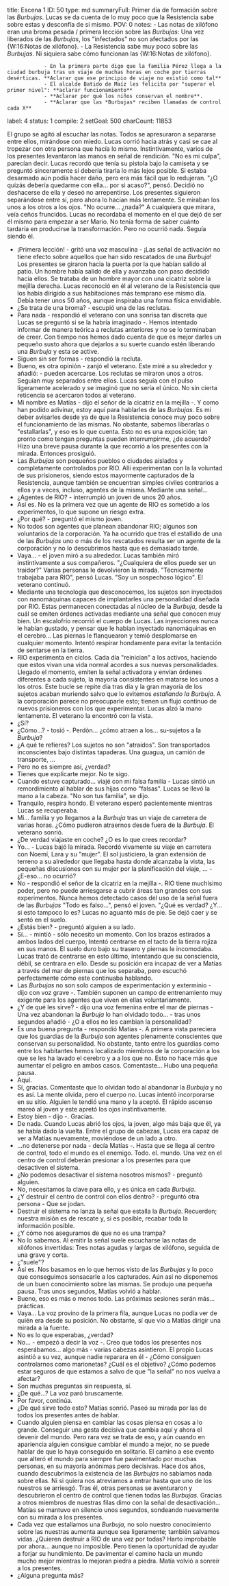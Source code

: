 title:          Escena 1
ID:             50
type:           md
summaryFull:    Primer día de formación sobre las *Burbujas*. Lucas se da cuenta de lo muy poco que la Resistencia sabe sobre estas y desconfía de si mismo.
POV:            0
notes:          - Las notas de xilófono eran una broma pesada / primera lección sobre las *Burbujas*: Una vez liberados de las *Burbujas*, los "infectados" no son afectados por las {W:16:Notas de xilófono}.
                - La Resistencia sabe muy poco sobre las *Burbujas*. Ni siquiera sabe cómo funcionan las {W:16:Notas de xilófono}.
                
                
                - En la primera parte digo que la familia Pérez llega a la ciudad burbuja tras un viaje de muchas horas en coche por tierras desérticas. **Aclarar que ese principio de viaje no existió como tal**
                - El alcalde Batido de Maíz les felicita por "superar el primer nivel": **aclarar funcionamiento**
                - **Aclarar por qué los niños conservan el nombre**.
                - **Aclarar que las *Burbujas* reciben llamadas de control cada X**
                
label:          4
status:         1
compile:        2
setGoal:        500
charCount:      11853


El grupo se agitó al escuchar las notas. Todos se apresuraron a separarse entre ellos, mirándose con miedo.
Lucas corrió hacia atrás y casi se cae al tropezar con otra persona que hacía lo mismo. Instintivamente, varios de los presentes levantaron las manos en señal de rendición.
"No es mi culpa", parecían decir.
Lucas recordó que tenía su pistola bajo la camiseta y se preguntó sinceramente si debería tirarla lo más lejos posible. Si estaba desarmado aún podía hacer daño, pero era más fácil que lo redujeran.
"¿O quizás debería quedarme con ella... por si acaso?", pensó.
Decidió no deshacerse de ella y deseó no arrepentirse.
Los presentes siguieron separándose entre sí, pero ahora lo hacían más lentamente. Se miraban los unos a los otros a los ojos.
"No ocurre... ¿nada?"
A cualquiera que mirara, veía ceños fruncidos. Lucas no recordaba el momento en el que dejó de ser él mismo para empezar a ser Mario. No tenía forma de saber cuánto tardaría en producirse la transformación.
Pero no ocurrió nada. Seguía siendo él.
- ¡Primera lección! - gritó una voz masculina - ¡Las señal de activación no tiene efecto sobre aquellos que han sido rescatados de una *Burbuja*!
Los presentes se giraron hacia la puerta por la que habían salido al patio. Un hombre había salido de ella y avanzaba con paso decidido hacia ellos. Se trataba de un hombre mayor con una cicatriz sobre la mejilla derecha. Lucas reconoció en él al veterano de la Resistencia que los había dirigido a sus habitaciones más temprano ese mismo día. Debía tener unos 50 años, aunque inspiraba una forma física envidiable.
- ¿Se trata de una broma? - escupió una de las reclutas.
- Para nada - respondió el veterano con una sonrisa tan discreta que Lucas se preguntó si se la habría imaginado -. Hemos intentado informar de manera teórica a reclutas anteriores y no se lo terminaban de creer. Con tiempo nos hemos dado cuenta de que es mejor darles un pequeño susto ahora que dejarlos a su suerte cuando estén liberando una *Burbuja* y esta se active.
- Siguen sin ser formas - respondió la recluta.
- Bueno, es otra opinión - zanjó el veterano. Este miré a su alrededor y añadió: - pueden acercarse.
Los reclutas se miraron unos a otros. Seguían muy separados entre ellos. Lucas seguía con el pulso ligeramente acelerado y se imaginó que no sería el único.
No sin cierta reticencia se acercaron todos al veterano.
- Mi nombre es Matías - dijo el señor de la cicatriz en la mejilla -. Y como han podido adivinar, estoy aquí para hablarles de las *Burbujas*. Es mi deber avisarles desde ya de que la Resistencia conoce muy poco sobre el funcionamiento de las mismas. No obstante, sabemos liberarlas o "estallarlas", y eso es lo que cuenta. Esto no es una exposición; tan pronto como tengan preguntas pueden interrumpirme, ¿de acuerdo?
Hizo una breve pausa durante la que recorrió a los presentes con la mirada. Entonces prosiguió.
- Las *Burbujas* son pequeños pueblos o ciudades aislados y completamente controlados por RIO. Allí experimentan con la la voluntad de sus prisioneros, siendo estos mayormente capturados de la Resistencia, aunque también se encuentran simples civiles contrarios a ellos y a veces, incluso, agentes de la misma. Mediante una señal...
- ¿Agentes de RIO? - interrumpió un joven de unos 20 años.
- Así es. No es la primera vez que un agente de RIO es sometido a los experimentos, lo que supone un riesgo extra.
- ¿Por qué? - preguntó el mismo joven.
- No todos son agentes que planean abandonar RIO; algunos son voluntarios de la corporación. Ya ha ocurrido que tras el estallido de una de las *Burbujas* uno o más de los rescatados resulta ser un agente de la corporación y no lo descubrimos hasta que es demasiado tarde.
- Vaya... - el joven miró a su alrededor. Lucas también miró instintivamente a sus compañeros.
"¿Cualquiera de ellos puede ser un traidor?"
Varias personas le devolvieron la mirada.
"Técnicamente trabajaba para RIO", pensó Lucas. "Soy un sospechoso lógico".
El veterano continuó.
- Mediante una tecnología que desconocemos, los sujetos son inyectados con nanomáquinas capaces de implantarles una personalidad diseñada por RIO. Estas permanecen conectadas al núcleo de la *Burbuja*, desde la cuál se emiten órdenes activadas mediante una señal que conocen muy bien.
Un escalofrío recorrió el cuerpo de Lucas. Las inyecciones nunca le habían gustado, y pensar que le habían inyectado nanomáquinas en el cerebro... Las piernas le flanquearon y temió desplomarse en cualquier momento.
Intentó respirar hondamente para evitar la tentación de sentarse en la tierra.
- RIO experimenta en ciclos. Cada día "reinician" a los activos, haciendo que estos vivan una vida normal acordes a sus nuevas personalidades. Llegado el momento, emiten la señal activadora y envían órdenes diferentes a cada sujeto, la mayoría consistentes en matarse los unos a los otros. Este bucle se repite día tras día y la gran mayoría de los sujetos acaban muriendo salvo que lo evitemos *estallando la Burbuja*. A la corporación parece no preocuparle esto; tienen un flujo continuo de nuevos prisioneros con los que experimentar.
Lucas alzó la mano lentamente. El veterano la encontró con la vista.
- ¿Sí?
- ¿Cómo...? - tosió -. Perdón... ¿cómo atraen a los... su-sujetos a la *Burbuja*?
- ¿A qué te refieres? Los sujetos no son "atraídos". Son transportados inconscientes bajo distintas tapaderas. Una guagua, un camión de transporte, ...
- Pero no es siempre así, ¿verdad?
- Tienes que explicarte mejor. No te sigo.
- Cuando estuve capturado... viajé con mi falsa familia - Lucas sintió un remordimiento al hablar de sus hijas como "falsas".
Lucas se llevó la mano a la cabeza. "No son tus familia", se dijo.
- Tranquilo, respira hondo.
El veterano esperó pacientemente mientras Lucas se recuperaba.
- Mi... familia y yo llegamos a la *Burbuja* tras un viaje de carretera de varias horas. ¿Cómo pudieron atraernos desde fuera de la *Burbuja*.
El veterano sonrió.
- ¿De verdad viajaste en coche? ¿O es lo que crees recordar?
- Yo... - Lucas bajó la mirada. Recordó vivamente su viaje en carretera con Noemí, Lara y su "mujer". El sol justiciero, la gran extensión de terreno a su alrededor que llegaba hasta donde alcanzaba la vista, las pequeñas discusiones con su mujer por la planificación del viaje, ... - ¿E-eso... no ocurrió?
- No - respondió el señor de la cicatriz en la mejilla -. RIO tiene muchísimo poder, pero no puede arriesgarse a cubrir áreas tan grandes con sus experimentos. Nunca hemos detectado casos del uso de la señal fuera de las *Burbujas*
"Todo es falso...", pensó el joven. "¿Qué es verdad? ¿Y... si esto tampoco lo es?
Lucas no aguantó más de pie. Se dejó caer y se sentó en el suelo.
- ¿Estás bien? - preguntó alguien a su lado.
- Sí... - mintió - sólo necesito un momento.
Con los brazos estirados a ambos lados del cuerpo, Intentó centrarse en el tacto de la tierra rojiza en sus manos. El suelo duro bajo su trasero y piernas le incomodaba.
Lucas trató de centrarse en esto último, intentando que su consciencia, débil, se centrara en ello.
Desde su posición era incapaz de ver a Matías a través del mar de piernas que los separaba, pero escuchó perfectamente cómo este continuaba hablando.
- Las *Burbujas* no son solo campos de experimentación y exterminio - dijo con voz grave -. También suponen un campo de entrenamiento muy exigente para los agentes  que viven en ellas voluntariamente.
- ¿Y de qué les sirve? - dijo una voz femenina entre el mar de piernas - Una vez abandonan la *Burbuja* lo han olvidado todo... - tras unos segundos añadió - ¿O a ellos no les cambian la personalidad?
- Es una buena pregunta - respondió Matias -. A primera vista pareciera que los guardias de la *Burbuja* son agentes plenamente conscientes que conservan su personalidad. No obstante, tanto entre los guardias como entre los habitantes hemos localizado miembros de la corporación a los que se les ha lavado el cerebro y a a los que no. Esto no hace más que aumentar el peligro en ambos casos. Comentaste...
Hubo una pequeña pausa.
- Aquí.
- Sí, gracias. Comentaste que lo olvidan todo al abandonar la *Burbuja* y no es así. La mente olvida, pero el cuerpo no.
Lucas intentó incorporarse en su sitio. Alguien le tendió una mano y la aceptó. El rápido ascenso mareó al joven y este apretó los ojos instintivamente.
- Estoy bien - dijo -. Gracias.
- De nada.
Cuando Lucas abrió los ojos, la joven, algo más baja que él, ya se había dado la vuelta. Entre el grupo de cabezas, Lucas era capaz de ver a Matías nuevamente, moviéndose de un lado a otro.
- ...no detenerse por nada - decía Matías -. Hasta que se llega al centro de control, todo el mundo es el enemigo. Todo. el. mundo. Una vez en el centro de control deberán presionar a los presentes para que desactiven el sistema.
- ¿No podemos desactivar el sistema nosotros mismos? - preguntó alguien.
- No, necesitamos la clave para ello, y es única en cada *Burbuja*.
- ¿Y destruir el centro de control con ellos dentro? - preguntó otra persona - Que se jodan.
- Destruir el sistema no lanza la señal que estalla la *Burbuja*. Recuerden; nuestra misión es de rescate y, si es posible, recabar toda la información posible.
- ¿Y cómo nos aseguramos de que no es una trampa?
- No lo sabemos. Al emitir la señal suele escucharse las notas de xilófonos invertidas: Tres notas agudas y largas de xilófono, seguida de una grave y corta.
- ¿"suele"?
- Así es. Nos basamos en lo que hemos visto de las *Burbujas* y lo poco que conseguimos sonsacarle a los capturados. Aún así no disponemos de un buen conocimiento sobre las mismas.
Se produjo una pequeña pausa. Tras unos segundos, Matías volvió a hablar.
- Bueno, eso es más o menos todo. Las próximas sesiones serán más... prácticas.
- Vaya...
La voz provino de la primera fila, aunque Lucas no podía ver de quién era desde su posición. No obstante, sí que vio a Matías dirigir una mirada a la fuente.
- No es lo que esperabas, ¿verdad?
- No... - empezó a decir la voz -. Creo que todos los presentes nos esperábamos... algo más - varias cabezas asintieron. El propio Lucas asintió a su vez, aunque nadie reparara en él - ¿Cómo consiguen controlarnos como marionetas? ¿Cuál es el objetivo? ¿Cómo podemos estar seguros de que estamos a salvo de que "la señal" no nos vuelva a afectar?
- Son muchas preguntas sin respuesta, sí.
- ¿De qué...?
La voz paró bruscamente.
- Por favor, continúa.
- ¿De qué sirve todo esto?
Matías sonrió. Paseó su mirada por las de todos los presentes antes de hablar.
- Cuando alguien piensa en cambiar las cosas piensa en cosas a lo grande. Conseguir una gesta decisiva que cambia aquí y ahora el devenir del mundo. Pero rara vez se trata de eso, y aún cuando en apariencia alguien consigue cambiar el mundo a mejor, no se puede hablar de que lo haya conseguido en solitario. El camino a ese evento que  alteró el mundo para siempre fue pavimentado por muchas personas, en su mayoría anónimas pero decisivas. Hace dos años, cuando descubrimos la existencia de las *Burbujas* no sabíamos nada sobre ellas. Ni si quiera nos atrevíamos a entrar hasta que uno de los nuestros se arriesgó. Tras él, otras personas se aventuraron y descubrieron el centro de control que tienen todas las *Burbujas*. Gracias a otros miembros de nuestras filas dimo con la señal de desactivación...
Matías se mantuvo en silencio unos segundos, sondeando nuevamente con su mirada a los presentes.
- Cada vez que estallamos una *Burbuja*, no solo nuestro conocimiento sobre las nuestras aumenta aunque sea ligeramente; también salvamos vidas. ¿Quieren destruir a RIO de una vez por todas? Harto improbable por ahora... aunque no imposible. Pero tienen la oportunidad de ayudar a forjar su hundimiento. De pavimentar el camino hacia un mundo mucho mejor mientras lo mejoran piedra a piedra.
Matía volvió a sonreír a los presentes.
- ¿Alguna pregunta más?